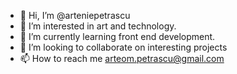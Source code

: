 - 👋 Hi, I’m @arteniepetrascu
- 👀 I’m interested in art and technology.
- 🌱 I’m currently learning front end development.
- 💞️ I’m looking to collaborate on interesting projects
- 📫 How to reach me arteom.petrascu@gmail.com

<!---
arteniepetrascu/arteniepetrascu is a ✨ special ✨ repository because its `README.md` (this file) appears on your GitHub profile.
You can click the Preview link to take a look at your changes.
--->
